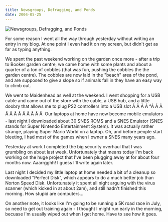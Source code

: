 ```yaml
---
title: Newsgroups, Defragging, and Ponds
date: 2004-05-25
---
```


![Newsgroups, Defragging, and Ponds](https://source.unsplash.com/qTpc0Vj4YoE/1600x900)

For some reason I went all the way through yesterday without writing an entry in my blog. At one point I even had it on my screen, but didn't get as far as typing anything.

We spent the past weekend working on the garden once more - after a trip to Booker garden centre, we came home with some plants and about a quarter of a ton of cobbles (that was fun, pushing the cobbles the the garden centre). The cobbles are now laid in the "beach" area of the pond, and are supposed to give a slope so if animals fall in they have an easy way to climb out.

We went to Maidenhead as well at the weekend. I went shopping for a USB cable and came out of the store with the cable, a USB hub, and a little doobry that allows me to plug PS2 controllers into a USB slot Ã Ã Ã Ã °Ã Ã Ã Ã Ã Ã Ã Ã Ã Ã Ã Ã  Our laptops at home have now become mobile emulators - last night I downloaded about 30 SNES ROMS and a SNES Emulator (SNES stands for Super Nintendo Entertainment System). It was actually rather strange, playing Super Mario World on a laptop. Oh, and before people start bleeting, I had most of the games when I owner a SNES many years ago.

Yesterday at work I completed the big security overhaul that I was grumbling on about last week. Unfortunately that means today I'm back working on the huge project that I've been plugging away at for about four months now. Aaarrgghh! I guess I'll write again later.

Last night I decided my little laptop at home needed a bit of a cleanup so downloaded "Perfect Disk", which appears to do a much better job than Norton Speed Disk. Unfortunately it spent all night arguing with the virus scanner (which kicked in at about 2am), and still hadn't finished this morning. How stupid are computers...

On another note, it looks like I'm going to be running a 5K road race in July, so need to get out training again - I thought I might run early in the morning, becuase I'm usually wiped out when I get home. Have to see how it goes.